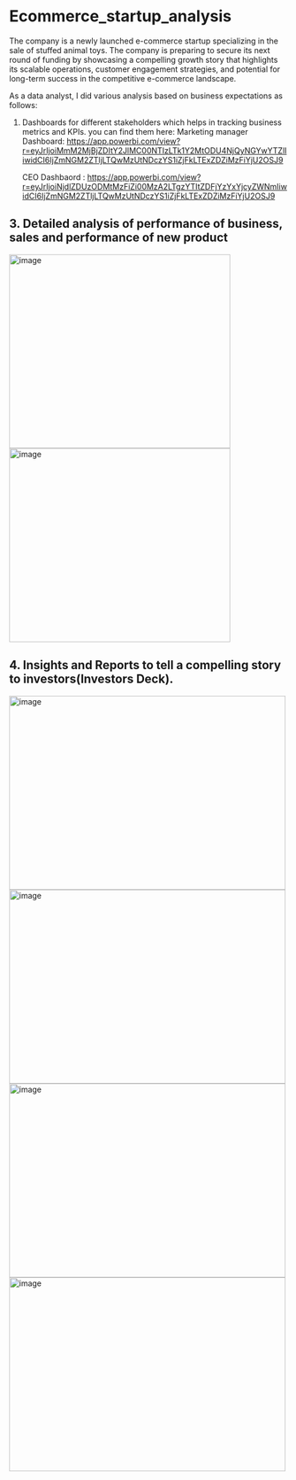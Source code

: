 # Ecommerce_startup_analysis

The company is a newly launched e-commerce startup specializing in the sale of stuffed animal toys. 
The company is preparing to secure its next round of funding by showcasing a compelling growth story that highlights its scalable operations, customer engagement strategies, and potential for long-term success in the competitive e-commerce landscape.

As a data analyst, I did various analysis based on business expectations as follows: 
1. Dashboards for different stakeholders which helps in tracking business metrics and KPIs.
     you can find them here:
    Marketing manager Dashboard: https://app.powerbi.com/view?r=eyJrIjoiMmM2MjBjZDItY2JlMC00NTIzLTk1Y2MtODU4NjQyNGYwYTZlIiwidCI6IjZmNGM2ZTljLTQwMzUtNDczYS1iZjFkLTExZDZiMzFiYjU2OSJ9
   
    CEO Dashbaord              : https://app.powerbi.com/view?r=eyJrIjoiNjdlZDUzODMtMzFiZi00MzA2LTgzYTItZDFjYzYxYjcyZWNmIiwidCI6IjZmNGM2ZTljLTQwMzUtNDczYS1iZjFkLTExZDZiMzFiYjU2OSJ9

  
## 3. Detailed analysis of performance of business, sales and  performance of new product
<img width="400" height="350" alt="image" src="https://github.com/user-attachments/assets/223ee591-7468-48c0-8ee7-0019e07fa5cb" />
<img width="400" height="350" alt="image" src="https://github.com/user-attachments/assets/c5256651-01d7-45ca-895d-3cb630ae6125" />


## 4. Insights and Reports to tell a compelling story to investors(Investors Deck).
<img width="500" height="350" alt="image" src="https://github.com/user-attachments/assets/8f7c5cfa-478d-420c-a20e-5faaa8d53af5" />
<img width="500" height="350" alt="image" src="https://github.com/user-attachments/assets/bcb6f8fa-dc4e-4113-9806-a7f33d2f27ac" />
<img width="500" height="350" alt="image" src="https://github.com/user-attachments/assets/dbf78ab9-96e4-43df-982b-3af0a7de56f2" />
<img width="500" height="350" alt="image" src="https://github.com/user-attachments/assets/2d6ca619-b8f4-4c5d-b630-fedbc0c67293" />





